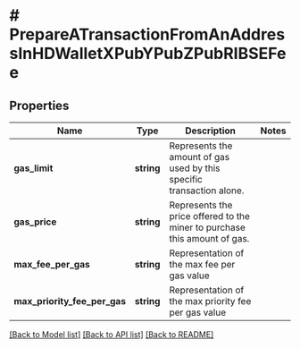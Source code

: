 # # PrepareATransactionFromAnAddressInHDWalletXPubYPubZPubRIBSEFee

## Properties

Name | Type | Description | Notes
------------ | ------------- | ------------- | -------------
**gas_limit** | **string** | Represents the amount of gas used by this specific transaction alone. |
**gas_price** | **string** | Represents the price offered to the miner to purchase this amount of gas. |
**max_fee_per_gas** | **string** | Representation of the max fee per gas value |
**max_priority_fee_per_gas** | **string** | Representation of the max priority fee per gas value |

[[Back to Model list]](../../README.md#models) [[Back to API list]](../../README.md#endpoints) [[Back to README]](../../README.md)
